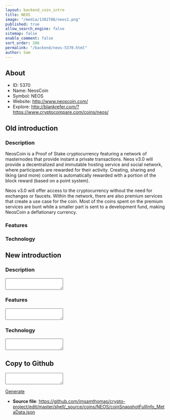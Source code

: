 ```yaml
---
layout: backend_coin_intro
title: NEOS
image: "/media/1382788/neos1.png"
published: true
allow_search_engine: false
sitemap: false
enable_comment: false
sort_order: 286
permalink: "/backend/neos-5370.html"
author: Sam
---
```


## About

- ID: 5370
- Name: NeosCoin
- Symbol: NEOS
- Website: http://www.neoscoin.com/
- Explore: http://blankrefer.com/?https://www.cryptocompare.com/coins/neos/


## Old introduction

### Description

<p>NeosCoin is a Proof of Stake cryptocurrency featuring a network of masternodes that provide instant a private transactions. Neos v3.0 will provide a decentralized and immutable hosting service and social network, where participants are rewarded for their activity. Creating, sharing and liking (and more) content is automatically rewarded with a portion of the block reward (based on a point system).</p><p>Neos v3.0 will offer access to the cryptocurrency without the need for exchanges or faucets. Within the network, there are also premium services that create a use case for the coin. Most of the coins spent on the premium services are bunt while a smaller part is sent to a development fund, making NeosCoin a deflationary currency. </p>

### Features


### Technology




## New introduction


### Description
<textarea id="meta_description" name="description"></textarea>

### Features
<textarea id="meta_features" name="features"></textarea>

### Technology
<textarea id="meta_technology" name="technology"></textarea>


## Copy to Github

<textarea id="coinsnapshotfullinfo_metadata"></textarea>

<a href="#gen" onclick="generateMetaDatJson()">Generate</a>

- **Source file**: <a href="https://github.com/imsamthomas/crypto-project/edit/master/shell/_source/coins/NEOS/coinSnapshotFullInfo_MetaData.json">https://github.com/imsamthomas/crypto-project/edit/master/shell/_source/coins/NEOS/coinSnapshotFullInfo_MetaData.json</a>


